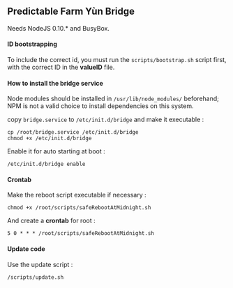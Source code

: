 
Predictable Farm Yùn Bridge
---

Needs NodeJS 0.10.* and BusyBox.

#### ID bootstrapping

To include the correct id, you must run the `scripts/bootstrap.sh` script first, with the correct ID in the **valueID** file.

#### How to install the bridge service

Node modules should be installed in `/usr/lib/node_modules/` beforehand; NPM is not a valid choice to install dependencies on this system.

copy `bridge.service` to `/etc/init.d/bridge` and make it executable :

    cp /root/bridge.service /etc/init.d/bridge
    chmod +x /etc/init.d/bridge

Enable it for auto starting at boot :

    /etc/init.d/bridge enable

#### Crontab

Make the reboot script executable if necessary :

    chmod +x /root/scripts/safeRebootAtMidnight.sh

And create a **crontab** for root :

    5 0 * * * /root/scripts/safeRebootAtMidnight.sh

#### Update code

Use the update script :

    /scripts/update.sh

